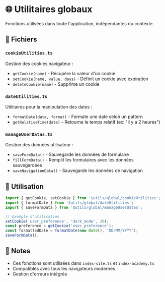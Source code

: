 # 🌐 Utilitaires globaux

Fonctions utilisées dans toute l'application, indépendantes du contexte.

## 📁 Fichiers

### `cookieUtilities.ts`

Gestion des cookies navigateur :

- `getCookie(name)` - Récupère la valeur d'un cookie
- `setCookie(name, value, days)` - Définit un cookie avec expiration
- `deleteCookie(name)` - Supprime un cookie

### `dateUtilities.ts`

Utilitaires pour la manipulation des dates :

- `formatDate(date, format)` - Formate une date selon un pattern
- `getRelativeTime(date)` - Retourne le temps relatif (ex: "il y a 2 heures")

### `manageUserDatas.ts`

Gestion des données utilisateur :

- `saveFormData()` - Sauvegarde les données de formulaire
- `fillFormData()` - Remplit les formulaires avec les données sauvegardées
- `saveNavigationData()` - Sauvegarde les données de navigation

## 🔧 Utilisation

```typescript
import { getCookie, setCookie } from '$utils/global/cookieUtilities';
import { formatDate } from '$utils/global/dateUtilities';
import { saveFormData } from '$utils/global/manageUserDatas';

// Exemple d'utilisation
setCookie('user_preference', 'dark_mode', 30);
const preference = getCookie('user_preference');
const formattedDate = formatDate(new Date(), 'DD/MM/YYYY');
saveFormData();
```

## 📝 Notes

- Ces fonctions sont utilisées dans `index-site.ts` et `index-academy.ts`
- Compatibles avec tous les navigateurs modernes
- Gestion d'erreurs intégrée

